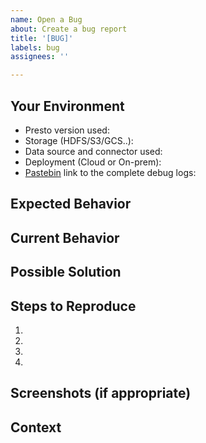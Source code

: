 ```yaml
---
name: Open a Bug
about: Create a bug report
title: '[BUG]'
labels: bug
assignees: ''

---
```


<!--- Provide a general summary of the issue in the Title above -->
<!--- Look through existing open and closed issues to see if someone has reported the issue before -->

## Your Environment
<!--- Include as many relevant details about the environment you experienced the bug in -->
* Presto version used:
* Storage (HDFS/S3/GCS..):
* Data source and connector used:
* Deployment (Cloud or On-prem):
* [Pastebin](https://pastebin.com/) link to the complete debug logs:

## Expected Behavior
<!--- Tell us what should happen -->

## Current Behavior
<!--- Tell us what happens instead of the expected behavior -->

## Possible Solution
<!--- Not obligatory, but suggest a fix/reason for the bug or a workaround -->

## Steps to Reproduce
<!--- Provide a link to a live example, or an unambiguous set of steps to -->
<!--- reproduce this bug. Include code to reproduce, if relevant -->
1.
2.
3.
4.

## Screenshots (if appropriate)

## Context
<!--- How has this issue affected you? -->
<!--- Providing context helps us come up with a solution that is most useful in the real world -->

